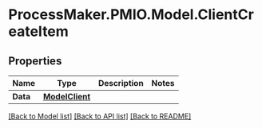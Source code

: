 # ProcessMaker.PMIO.Model.ClientCreateItem
## Properties

Name | Type | Description | Notes
------------ | ------------- | ------------- | -------------
**Data** | [**ModelClient**](ModelClient.md) |  | 

[[Back to Model list]](../README.md#documentation-for-models) [[Back to API list]](../README.md#documentation-for-api-endpoints) [[Back to README]](../README.md)

